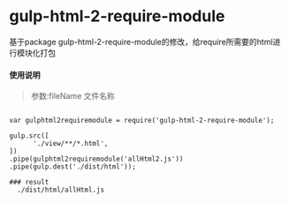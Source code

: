 # gulp-html-2-require-module
基于package gulp-html-2-require-module的修改，给require所需要的html进行模块化打包

#### 使用说明

> 参数:fileName 文件名称

```

var gulphtml2requiremodule = require('gulp-html-2-require-module');

gulp.src([
      './view/**/*.html',
])
.pipe(gulphtml2requiremodule('allHtml2.js'))
.pipe(gulp.dest('./dist/html'));

### result
  ./dist/html/allHtml.js
  
  
  
 ```
